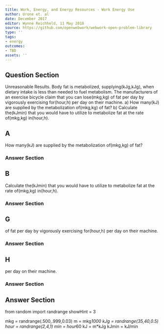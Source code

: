 ```yaml
---
title: Work, Energy, and Energy Resources - Work Energy Use
author: Urone et. al
date: December 2017
editor: Wynne Reichheld, 11 May 2018
source: https://github.com/openwebwork/webwork-open-problem-library
type: ''
tags:
- energy
outcomes:
- TBD
assets: ''
---
```


## Question Section 

Unreasonable Results.  Body fat is metabolized, supplying(kJg,kJg), when dietary intake is less than needed to fuel metabolism. The manufacturers of an exercise bicycle claim that you can lose(mkg,kg) of fat per day by vigorously exercising for(hour,h) per day on their machine. 
a) How many(kJ) are supplied by the metabolization of(mkg,kg) of fat?
b) Calculate the(kJmin) that you would have to utilize to metabolize fat at the rate of(mkg,kg) in(hour,h).

## A
How many(kJ) are supplied by the metabolization of(mkg,kg) of fat?
### Answer Section
## B
Calculate the(kJmin) that you would have to utilize to metabolize fat at the rate of(mkg,kg) in(hour,h).
### Answer Section
## G
of fat per day by vigorously exercising for(hour,h) per day on their machine. 
### Answer Section
## H
per day on their machine. 
### Answer Section


## Answer Section

from random import randrange
showHint = 3

mkg = randrange(.500,.999,0.03)
m = mkg*1000
kJg = randrange(35,40,0.5)
hour = randrange(2,4,1)
min = hour*60
kJ = m*kJg
kJmin = kJ/min